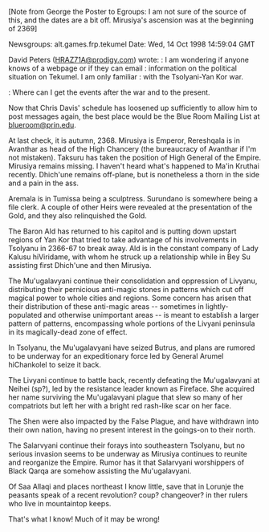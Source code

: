 [Note from George the Poster to Egroups: I am not sure of the source of this,
and the dates are a bit off.  Mirusiya's ascension was at the beginning of 2369]



Newsgroups: alt.games.frp.tekumel
Date: Wed, 14 Oct 1998 14:59:04 GMT

David Peters (HRAZ71A@prodigy.com) wrote:
:        I am wondering if anyone knows of a webpage or if they can email 
: information on the political situation on Tekumel.  I am only familiar 
: with the Tsolyani-Yan Kor war.

:       Where can I get the events after the war and to the present.

Now that Chris Davis' schedule has loosened up sufficiently to allow him
to post messages again, the best place would be the Blue Room Mailing
List at blueroom@prin.edu.  

At last check, it is autumn, 2368.  Mirusiya is Emperor, Rereshqala is
in Avanthar as head of the High Chancery (the bureaucracy of Avanthar
if I'm not mistaken).  Taksuru has taken the position of High General
of the Empire.  Mirusiya remains missing.  I haven't heard what's happened
to Ma'in Kruthai recently.  Dhich'une remains off-plane, but is nonetheless
a thorn in the side and a pain in the ass.

Aremala is in Tumissa being a sculptress.  Surundano is somewhere being
a file clerk.  A couple of other Heirs were revealed at the presentation
of the Gold, and they also relinquished the Gold.

The Baron Ald has returned to his capitol and is putting down upstart
regions of Yan Kor that tried to take advantage of his involvements in
Tsolyanu in 2366-67 to break away.  Ald is in the constant company of
Lady Kalusu hiViridame, with whom he struck up a relationship while
in Bey Su assisting first Dhich'une and then Mirusiya.

The Mu'ugalavyani continue their consolidation and oppression of Livyanu,
distributing their pernicious anti-magic stones in patterns which cut off
magical power to whole cities and regions.  Some concern has arisen that
their distribution of these anti-magic areas -- sometimes in lightly-
populated and otherwise unimportant areas -- is meant to establish a 
larger pattern of patterns, encompassing whole portions of the Livyani
peninsula in its magically-dead zone of effect.  

In Tsolyanu, the Mu'ugalavyani have seized Butrus, and plans are rumored
to be underway for an expeditionary force led by General Arumel hiChankolel
to seize it back.

The Livyani continue to battle back, recently defeating the Mu'ugalavyani
at Neihei (sp?), led by the resistance leader known as Fireface.  She 
acquired her name surviving the Mu'ugalavyani plague that slew so many
of her compatriots but left her with a bright red rash-like scar on her
face.

The Shen were also impacted by the False Plague, and have withdrawn into
their own nation, having no present interest in the goings-on to their north.

The Salarvyani continue their forays into southeastern Tsolyanu, but no
serious invasion seems to be underway as Mirusiya continues to reunite and
reorganize the Empire.  Rumor has it that Salarvyani worshippers of Black
Qarqa are somehow assisting the Mu'ugalavyani.

Of Saa Allaqi and places northeast I know little, save that in Lorunje the
peasants speak of a recent revolution? coup? changeover? in ther rulers who
live in mountaintop keeps.

That's what I know!  Much of it may be wrong!
